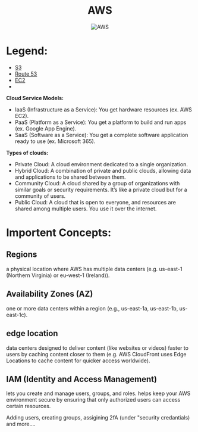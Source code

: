 <div align="center">

# **AWS**
![AWS](../pic/aws.gif)
</div>

# Legend:

   * [S3](./files/s3.md)
   * [Route 53](./files/route53.md)
   * [EC2](./files/ec2.md)
   * 

__Cloud Service Models:__ 

  * IaaS (Infrastructure as a Service): You get hardware resources (ex. AWS EC2).
  * PaaS (Platform as a Service): You get a platform to build and run apps (ex. Google App Engine).
  * SaaS (Software as a Service): You get a complete software application ready to use (ex. Microsoft 365).

__Types of clouds:__

  * Private Cloud: A cloud environment dedicated to a single organization.
  * Hybrid Cloud: A combination of private and public clouds, allowing data and applications to be shared between them.
  * Community Cloud: A cloud shared by a group of organizations with similar goals or security requirements. It’s like a private cloud but for a community of users.
  * Public Cloud: A cloud that is open to everyone, and resources are shared among multiple users. You use it over the internet.

# Importent Concepts:

## Regions 

a physical location where AWS has multiple data centers (e.g. us-east-1 (Northern Virginia) or eu-west-1 (Ireland)).

## Availability Zones (AZ)

one or more data centers within a region (e.g., us-east-1a, us-east-1b, us-east-1c).

## edge location

data centers designed to deliver content (like websites or videos) faster to users by caching content closer to them (e.g. AWS CloudFront uses Edge Locations to cache content for quicker access worldwide).

## IAM (Identity and Access Management) 

lets you create and manage users, groups, and roles. helps keep your AWS environment secure by ensuring that only authorized users can access certain resources.

Adding users, creating groups, assigining 2fA (under "security credantials) and more....

